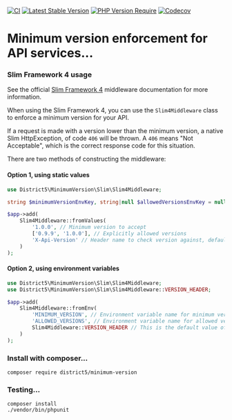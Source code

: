 [![CI](https://github.com/district-5/minimum-version/actions/workflows/ci.yml/badge.svg?branch=master)](https://github.com/district-5/minimum-version/actions)
[![Latest Stable Version](http://poser.pugx.org/district5/minimum-version/v)](https://packagist.org/packages/district5/minimum-version)
[![PHP Version Require](http://poser.pugx.org/district5/minimum-version/require/php)](https://packagist.org/packages/district5/minimum-version)
[![Codecov](https://codecov.io/gh/district-5/minimum-version/branch/master/graph/badge.svg)](https://codecov.io/gh/district-5/minimum-version)

# Minimum version enforcement for API services...

### Slim Framework 4 usage

See the official [Slim Framework 4](https://www.slimframework.com/docs/v4/objects/routing.html#route-middleware)
middleware documentation for more information.

When using the Slim Framework 4, you can use the `Slim4Middleware` class to enforce a minimum version for your API.

If a request is made with a version lower than the minimum version, a native Slim HttpException, of code `406` will be
thrown. A `406` means "Not Acceptable", which is the correct response code for this situation.

There are two methods of constructing the middleware:

#### Option 1, using static values

```php
use District5\MinimumVersion\Slim\Slim4Middleware;

string $minimumVersionEnvKey, string|null $allowedVersionsEnvKey = null, string $headerName = self::VERSION_HEADER

$app->add(
    Slim4Middleware::fromValues(
        '1.0.0', // Minimum version to accept
        ['0.9.9', '1.0.0'], // Explicitly allowed versions
        'X-Api-Version' // Header name to check version against, defaults to 'X-Version'
    )
);
```

#### Option 2, using environment variables

```php
use District5\MinimumVersion\Slim\Slim4Middleware;
use District5\MinimumVersion\Slim\Slim4Middleware::VERSION_HEADER;

$app->add(
    Slim4Middleware::fromEnv(
        'MINIMUM_VERSION', // Environment variable name for minimum version, e.g. '1.0.0'
        'ALLOWED_VERSIONS', // Environment variable name for allowed versions, comma-separated, e.g. '0.0.9, 1.0.0'
        Slim4Middleware::VERSION_HEADER // This is the default value of 'X-Version'. The header name to check version
    )
);
```

### Install with composer...

```
composer require district5/minimum-version
```

### Testing...

```
composer install
./vendor/bin/phpunit
```

